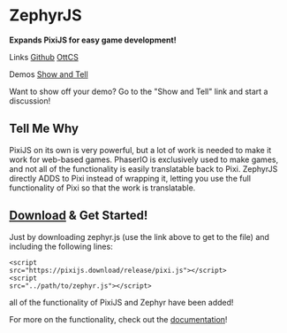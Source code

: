 <h1>ZephyrJS</h1>
<p><b>Expands PixiJS for easy game development!</b></p>
<p>Links <a href="https://github.com/OttCS/zephyrjs" title="Check out the github page for downloads, documentation, and more!">Github</a> <a href="https://ottcs.netlify.app" title="Check out my portfolio!">OttCS</a></p>
<p>Demos <a href="https://github.com/OttCS/ZephyrJS/discussions/categories/show-and-tell">Show and Tell</a></p>
<p>Want to show off your demo? Go to the "Show and Tell" link and start a discussion!</p>

<h2>Tell Me Why</h2>

<p>PixiJS on its own is very powerful, but a lot of work is needed to make it work for web-based games. PhaserIO is exclusively used to make games, and not all of the functionality is easily translatable back to Pixi. ZephyrJS directly ADDS to Pixi instead of wrapping it, letting you use the full functionality of Pixi so that the work is translatable.</p>

<h2><a href="https://raw.githubusercontent.com/OttCS/ZephyrJS/main/dev/zepyhr.js">Download</a> & Get Started!</h2>

<p>Just by downloading zephyr.js (use the link above to get to the file) and including the following lines:</p>

<code>&lt;script src="https&#58;//pixijs.download/release/pixi.js"&gt;&lt;/script&gt;</code>
<br/>
<code>&lt;script src="../path/to/zephyr.js"&gt;&lt;/script&gt;</code>

<p>all of the functionality of PixiJS and Zephyr have been added!</p>

<p>For more on the functionality, check out the <a href="https://github.com/OttCS/ZephyrJS/blob/main/dev/notes/documentation.md">documentation</a>!<p>
